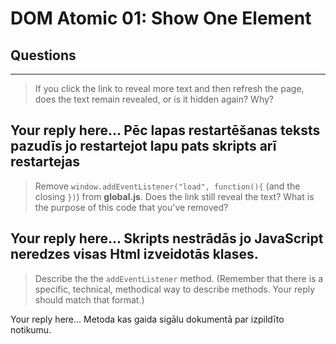 # DOM Atomic 01: Show One Element

## Questions

---

> If you click the link to reveal more text and then refresh the page, does the text remain revealed, or is it hidden again? Why?

Your reply here...
Pēc lapas restartēšanas teksts pazudīs jo restartejot lapu pats skripts arī restartejas
---

> Remove `window.addEventListener("load", function(){` (and the closing `})`) from **global.js**. Does the link still reveal the text? What is the purpose of this code that you've removed?

Your reply here...
Skripts nestrādās jo JavaScript neredzes visas Html izveidotās klases.
---

> Describe the the `addEventListener` method. (Remember that there is a specific, technical, methodical way to describe methods. Your reply should match that format.)

Your reply here...
Metoda kas gaida sigālu dokumentā par izpildīto notikumu.
